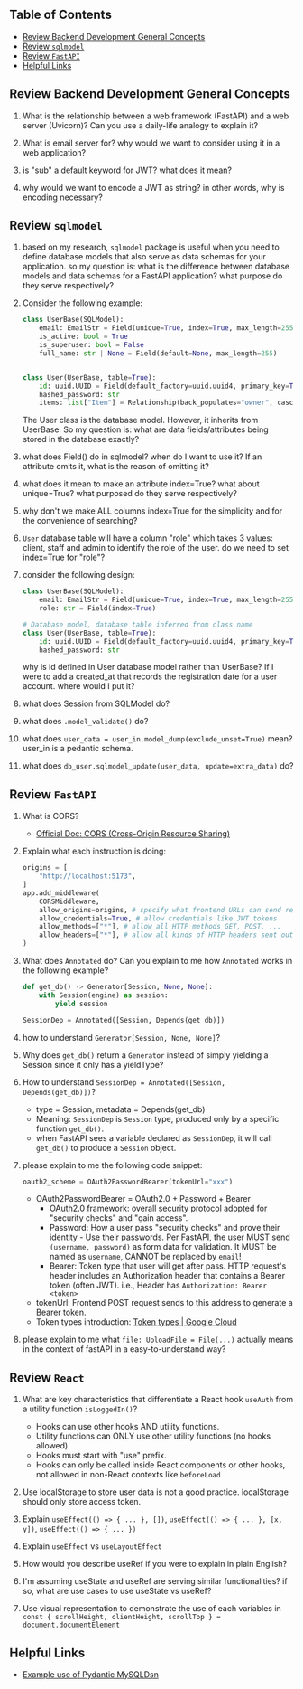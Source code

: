 ## Table of Contents
- [Review Backend Development General Concepts](#review-backend-development-general-concepts)
- [Review `sqlmodel`](#review-sqlmodel)
- [Review `FastAPI`](#review-fastapi)
- [Helpful Links](#helpful-links)


## Review Backend Development General Concepts
1. What is the relationship between a web framework (FastAPI) and a web server (Uvicorn)? Can you use a daily-life analogy to explain it?

2. What is email server for? why would we want to consider using it in a web application?

3. is "sub" a default keyword for JWT? what does it mean?

4. why would we want to encode a JWT as string? in other words, why is encoding necessary?



## Review `sqlmodel`
1. based on my research, `sqlmodel` package is useful when you need to define database models that also serve as data schemas for your application. so my question is: what is the difference between database models and data schemas for a FastAPI application? what purpose do they serve respectively?

2. Consider the following example:
    ```python
    class UserBase(SQLModel):
        email: EmailStr = Field(unique=True, index=True, max_length=255)
        is_active: bool = True
        is_superuser: bool = False
        full_name: str | None = Field(default=None, max_length=255)


    class User(UserBase, table=True):
        id: uuid.UUID = Field(default_factory=uuid.uuid4, primary_key=True)
        hashed_password: str
        items: list["Item"] = Relationship(back_populates="owner", cascade_delete=True)
    ```
    The User class is the database model. However, it inherits from UserBase. So my question is: what are data fields/attributes being stored in the database exactly?

3. what does Field() do in sqlmodel? when do I want to use it? If an attribute omits it, what is the reason of omitting it?

4. what does it mean to make an attribute index=True? what about unique=True? what purposed do they serve respectively?

5. why don't we make ALL columns index=True for the simplicity and for the convenience of searching?

6. `User` database table will have a column "role" which takes 3 values: client, staff and admin to identify the role of the user. do we need to set index=True for "role"?

7. consider the following design:
    ```python
    class UserBase(SQLModel):
        email: EmailStr = Field(unique=True, index=True, max_length=255)
        role: str = Field(index=True)

    # Database model, database table inferred from class name
    class User(UserBase, table=True):
        id: uuid.UUID = Field(default_factory=uuid.uuid4, primary_key=True)
        hashed_password: str
    ```
    why is id defined in User database model rather than UserBase? If I were to add a created_at that records the registration date for a user account. where would I put it?

8. what does Session from SQLModel do?

9. what does `.model_validate()` do?

10. what does `user_data = user_in.model_dump(exclude_unset=True)` mean? user_in is a pedantic schema.

11. what does `db_user.sqlmodel_update(user_data, update=extra_data)` do?



## Review `FastAPI`
1. What is CORS?
    - [Official Doc: CORS (Cross-Origin Resource Sharing)](https://fastapi.tiangolo.com/tutorial/cors/)

2. Explain what each instruction is doing:
    ```python
    origins = [
        "http://localhost:5173", 
    ]
    app.add_middleware(
        CORSMiddleware,
        allow_origins=origins, # specify what frontend URLs can send requests to backend
        allow_credentials=True, # allow credentials like JWT tokens
        allow_methods=["*"], # allow all HTTP methods GET, POST, ...
        allow_headers=["*"], # allow all kinds of HTTP headers sent out in requests
    )
    ```

3. What does `Annotated` do? Can you explain to me how `Annotated` works in the following example?
    ```python
    def get_db() -> Generator[Session, None, None]:
        with Session(engine) as session:
            yield session

    SessionDep = Annotated([Session, Depends(get_db)])
    ```

4. how to understand `Generator[Session, None, None]`?

5. Why does `get_db()` return a `Generator` instead of simply yielding a Session since it only has a yieldType?

6. How to understand `SessionDep = Annotated([Session, Depends(get_db)])`?
    - type = Session, metadata = Depends(get_db)
    - Meaning: `SessionDep` is `Session` type, produced only by a specific function `get_db()`.
    - when FastAPI sees a variable declared as `SessionDep`, it will call `get_db()` to produce a `Session` object.

7. please explain to me the following code snippet:
    ```python
    oauth2_scheme = OAuth2PasswordBearer(tokenUrl="xxx")
    ```
    - OAuth2PasswordBearer = OAuth2.0 + Password + Bearer
        - OAuth2.0 framework: overall security protocol adopted for "security checks" and "gain access".
        - Password: How a user pass "security checks" and prove their identity - Use their passwords. Per FastAPI, the user MUST send `(username, password)` as form data for validation. It MUST be named as `username`, CANNOT be replaced by `email`!
        - Bearer: Token type that user will get after pass. HTTP request's header includes an Authorization header that contains a Bearer token (often JWT). i.e., Header has `Authorization: Bearer <token>`
    - tokenUrl: Frontend POST request sends to this address to generate a Bearer token.
    - Token types introduction: [Token types | Google Cloud](https://cloud.google.com/docs/authentication/token-types)

8. please explain to me what `file: UploadFile = File(...)` actually means in the context of fastAPI in a easy-to-understand way?



## Review `React`
1. What are key characteristics that differentiate a React hook `useAuth` from a utility function `isLoggedIn()`?
    - Hooks can use other hooks AND utility functions.
    - Utility functions can ONLY use other utility functions (no hooks allowed).
    - Hooks must start with "use" prefix.
    - Hooks can only be called inside React components or other hooks, not allowed in non-React contexts like `beforeLoad`

2. Use localStorage to store user data is not a good practice. localStorage should only store access token.

3. Explain `useEffect(() => { ... }, [])`, `useEffect(() => { ... }, [x, y])`, `useEffect(() => { ... })`

4. Explain `useEffect` vs `useLayoutEffect`

5. How would you describe useRef if you were to explain in plain English?

6. I'm assuming useState and useRef are serving similar functionalities? if so, what are use cases to use useState vs useRef?

7. Use visual representation to demonstrate the use of each variables in `const { scrollHeight, clientHeight, scrollTop } = document.documentElement`


## Helpful Links
- [Example use of Pydantic MySQLDsn](https://github.com/pydantic/pydantic/pull/4990)
